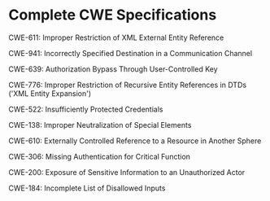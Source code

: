 

# Complete CWE Specifications

CWE-611: Improper Restriction of XML External Entity Reference

CWE-941: Incorrectly Specified Destination in a Communication Channel

CWE-639: Authorization Bypass Through User-Controlled Key

CWE-776: Improper Restriction of Recursive Entity References in DTDs ('XML Entity Expansion')

CWE-522: Insufficiently Protected Credentials

CWE-138: Improper Neutralization of Special Elements

CWE-610: Externally Controlled Reference to a Resource in Another Sphere

CWE-306: Missing Authentication for Critical Function

CWE-200: Exposure of Sensitive Information to an Unauthorized Actor

CWE-184: Incomplete List of Disallowed Inputs